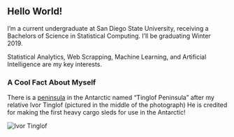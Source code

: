 ## Hello World!

I’m a current undergraduate at San Diego State University, receiving a Bachelors of Science in Statistical Computing. I’ll be graduating Winter 2019. 

Statistical Analytics, Web Scrapping, Machine Learning, and Artificial Intelligence are my key interests.  

### A Cool Fact About Myself 

There is a [peninsula](https://en.wikipedia.org/wiki/Tinglof_Peninsula) in the Antarctic named “Tinglof Peninsula” after my relative Ivor Tinglof (pictured in the middle of the photograph) 
He is credited for making the first heavy cargo sleds for use in the Antarctic! 

![Ivor Tinglof]( https://kb.osu.edu/bitstream/handle/1811/28233/Album233_2_047.jpg?sequence=1&isAllowed=y)
